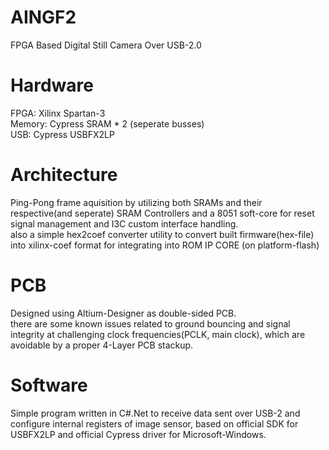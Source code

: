 # AINGF2
FPGA Based Digital Still Camera Over USB-2.0  
  
# Hardware
FPGA: Xilinx Spartan-3  
Memory: Cypress SRAM * 2 (seperate busses)  
USB: Cypress USBFX2LP  
  
# Architecture
Ping-Pong frame aquisition by utilizing both SRAMs and their respective(and seperate) SRAM Controllers and a 8051 soft-core for reset signal management and I3C custom interface handling.  
also a simple hex2coef converter utility to convert built firmware(hex-file) into xilinx-coef format for integrating into ROM IP CORE (on platform-flash)  
  
# PCB
Designed using Altium-Designer as double-sided PCB.  
there are some known issues related to ground bouncing and signal integrity at challenging clock frequencies(PCLK, main clock), which are avoidable by a proper 4-Layer PCB stackup.  
  
# Software
Simple program written in C#.Net to receive data sent over USB-2 and configure internal registers of image sensor, based on official SDK for USBFX2LP and official Cypress driver for Microsoft-Windows.  
